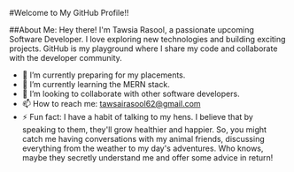 #Welcome to My GitHub Profile!! 

##About Me:
Hey there! I'm Tawsia Rasool, a passionate upcoming Software Developer. I love exploring new technologies and building exciting projects. GitHub is my playground where I share my code and collaborate with the developer community.

- 🔭 I’m currently preparing for my placements.
- 🌱 I’m currently learning the MERN stack.
- 👯 I’m looking to collaborate with other software developers.
- 📫 How to reach me: tawsairasool62@gmail.com
- ⚡ Fun fact: I have a habit of talking to my hens. I believe that by speaking to them, they'll grow healthier and happier. So, you might catch me having conversations with my animal friends, discussing everything from the weather to my day's adventures. Who knows, maybe they secretly understand me and offer some 
advice in return!

